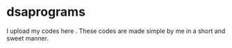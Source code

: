# dsaprograms
I upload  my codes here .
These codes are made simple by me in a short and sweet manner.
